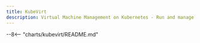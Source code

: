 ```yaml
---
title: KubeVirt
description: Virtual Machine Management on Kubernetes - Run and manage VMs alongside container workloads
---
```


--8<-- "charts/kubevirt/README.md"
